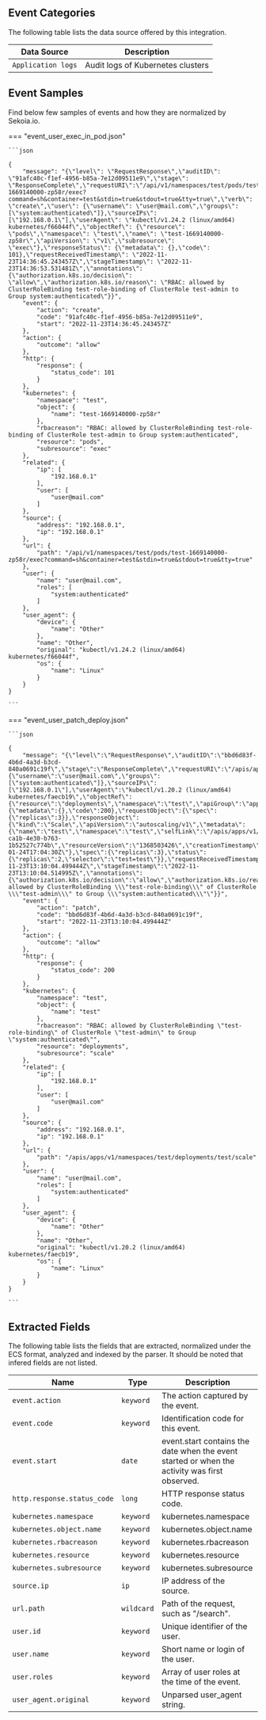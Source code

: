 
## Event Categories


The following table lists the data source offered by this integration.

| Data Source | Description                          |
| ----------- | ------------------------------------ |
| `Application logs` | Audit logs of Kubernetes clusters |








## Event Samples

Find below few samples of events and how they are normalized by Sekoia.io.


=== "event_user_exec_in_pod.json"

    ```json
	
    {
        "message": "{\"level\": \"RequestResponse\",\"auditID\": \"91afc40c-f1ef-4956-b85a-7e12d09511e9\",\"stage\": \"ResponseComplete\",\"requestURI\":\"/api/v1/namespaces/test/pods/test-1669140000-zp58r/exec?command=sh&container=test&stdin=true&stdout=true&tty=true\",\"verb\": \"create\",\"user\": {\"username\": \"user@mail.com\",\"groups\": [\"system:authenticated\"]},\"sourceIPs\": [\"192.168.0.1\"],\"userAgent\": \"kubectl/v1.24.2 (linux/amd64) kubernetes/f66044f\",\"objectRef\": {\"resource\": \"pods\",\"namespace\": \"test\",\"name\": \"test-1669140000-zp58r\",\"apiVersion\": \"v1\",\"subresource\": \"exec\"},\"responseStatus\": {\"metadata\": {},\"code\": 101},\"requestReceivedTimestamp\": \"2022-11-23T14:36:45.243457Z\",\"stageTimestamp\": \"2022-11-23T14:36:53.531481Z\",\"annotations\": {\"authorization.k8s.io/decision\": \"allow\",\"authorization.k8s.io/reason\": \"RBAC: allowed by ClusterRoleBinding test-role-binding of ClusterRole test-admin to Group system:authenticated\"}}",
        "event": {
            "action": "create",
            "code": "91afc40c-f1ef-4956-b85a-7e12d09511e9",
            "start": "2022-11-23T14:36:45.243457Z"
        },
        "action": {
            "outcome": "allow"
        },
        "http": {
            "response": {
                "status_code": 101
            }
        },
        "kubernetes": {
            "namespace": "test",
            "object": {
                "name": "test-1669140000-zp58r"
            },
            "rbacreason": "RBAC: allowed by ClusterRoleBinding test-role-binding of ClusterRole test-admin to Group system:authenticated",
            "resource": "pods",
            "subresource": "exec"
        },
        "related": {
            "ip": [
                "192.168.0.1"
            ],
            "user": [
                "user@mail.com"
            ]
        },
        "source": {
            "address": "192.168.0.1",
            "ip": "192.168.0.1"
        },
        "url": {
            "path": "/api/v1/namespaces/test/pods/test-1669140000-zp58r/exec?command=sh&container=test&stdin=true&stdout=true&tty=true"
        },
        "user": {
            "name": "user@mail.com",
            "roles": [
                "system:authenticated"
            ]
        },
        "user_agent": {
            "device": {
                "name": "Other"
            },
            "name": "Other",
            "original": "kubectl/v1.24.2 (linux/amd64) kubernetes/f66044f",
            "os": {
                "name": "Linux"
            }
        }
    }
    	
	```


=== "event_user_patch_deploy.json"

    ```json
	
    {
        "message": "{\"level\":\"RequestResponse\",\"auditID\":\"bbd6d83f-4b6d-4a3d-b3cd-840a0691c19f\",\"stage\":\"ResponseComplete\",\"requestURI\":\"/apis/apps/v1/namespaces/test/deployments/test/scale\",\"verb\":\"patch\",\"user\":{\"username\":\"user@mail.com\",\"groups\":[\"system:authenticated\"]},\"sourceIPs\":[\"192.168.0.1\"],\"userAgent\":\"kubectl/v1.20.2 (linux/amd64) kubernetes/faecb19\",\"objectRef\":{\"resource\":\"deployments\",\"namespace\":\"test\",\"apiGroup\":\"apps\",\"apiVersion\":\"v1\",\"subresource\":\"scale\"},\"responseStatus\":{\"metadata\":{},\"code\":200},\"requestObject\":{\"spec\":{\"replicas\":3}},\"responseObject\":{\"kind\":\"Scale\",\"apiVersion\":\"autoscaling/v1\",\"metadata\":{\"name\":\"test\",\"namespace\":\"test\",\"selfLink\":\"/apis/apps/v1/namespaces/test/deployments/test/scale\",\"uid\":\"7e649fbd-ca1b-4e30-b763-1b52527c774b\",\"resourceVersion\":\"1368503426\",\"creationTimestamp\":\"2020-01-24T17:04:30Z\"},\"spec\":{\"replicas\":3},\"status\":{\"replicas\":2,\"selector\":\"test=test\"}},\"requestReceivedTimestamp\":\"2022-11-23T13:10:04.499444Z\",\"stageTimestamp\":\"2022-11-23T13:10:04.514995Z\",\"annotations\":{\"authorization.k8s.io/decision\":\"allow\",\"authorization.k8s.io/reason\":\"RBAC: allowed by ClusterRoleBinding \\\"test-role-binding\\\" of ClusterRole \\\"test-admin\\\" to Group \\\"system:authenticated\\\"\"}}",
        "event": {
            "action": "patch",
            "code": "bbd6d83f-4b6d-4a3d-b3cd-840a0691c19f",
            "start": "2022-11-23T13:10:04.499444Z"
        },
        "action": {
            "outcome": "allow"
        },
        "http": {
            "response": {
                "status_code": 200
            }
        },
        "kubernetes": {
            "namespace": "test",
            "object": {
                "name": "test"
            },
            "rbacreason": "RBAC: allowed by ClusterRoleBinding \"test-role-binding\" of ClusterRole \"test-admin\" to Group \"system:authenticated\"",
            "resource": "deployments",
            "subresource": "scale"
        },
        "related": {
            "ip": [
                "192.168.0.1"
            ],
            "user": [
                "user@mail.com"
            ]
        },
        "source": {
            "address": "192.168.0.1",
            "ip": "192.168.0.1"
        },
        "url": {
            "path": "/apis/apps/v1/namespaces/test/deployments/test/scale"
        },
        "user": {
            "name": "user@mail.com",
            "roles": [
                "system:authenticated"
            ]
        },
        "user_agent": {
            "device": {
                "name": "Other"
            },
            "name": "Other",
            "original": "kubectl/v1.20.2 (linux/amd64) kubernetes/faecb19",
            "os": {
                "name": "Linux"
            }
        }
    }
    	
	```





## Extracted Fields

The following table lists the fields that are extracted, normalized under the ECS format, analyzed and indexed by the parser. It should be noted that infered fields are not listed.

| Name | Type | Description                |
| ---- | ---- | ---------------------------|
|`event.action` | `keyword` | The action captured by the event. |
|`event.code` | `keyword` | Identification code for this event. |
|`event.start` | `date` | event.start contains the date when the event started or when the activity was first observed. |
|`http.response.status_code` | `long` | HTTP response status code. |
|`kubernetes.namespace` | `keyword` | kubernetes.namespace |
|`kubernetes.object.name` | `keyword` | kubernetes.object.name |
|`kubernetes.rbacreason` | `keyword` | kubernetes.rbacreason |
|`kubernetes.resource` | `keyword` | kubernetes.resource |
|`kubernetes.subresource` | `keyword` | kubernetes.subresource |
|`source.ip` | `ip` | IP address of the source. |
|`url.path` | `wildcard` | Path of the request, such as "/search". |
|`user.id` | `keyword` | Unique identifier of the user. |
|`user.name` | `keyword` | Short name or login of the user. |
|`user.roles` | `keyword` | Array of user roles at the time of the event. |
|`user_agent.original` | `keyword` | Unparsed user_agent string. |

